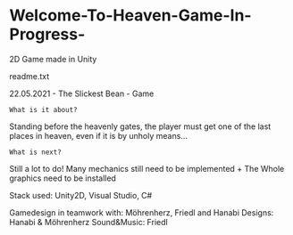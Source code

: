 # Welcome-To-Heaven-Game-In-Progress-
2D Game made in Unity


readme.txt

22.05.2021 - The Slickest Bean - Game

	What is it about?
Standing before the heavenly gates, the player must get one of the last places in heaven, even if it is by unholy means...

	What is next?
Still a lot to do!
Many mechanics still need to be implemented + The Whole graphics need to be installed


Stack used: Unity2D, Visual Studio, C#

Gamedesign in teamwork with: Möhrenherz, Friedl and Hanabi
Designs: Hanabi & Möhrenherz
Sound&Music: Friedl
